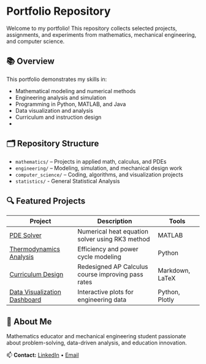 # Portfolio Repository

Welcome to my portfolio! This repository collects selected projects, assignments, and experiments from mathematics, mechanical engineering, and computer science.

## 📚 Overview
This portfolio demonstrates my skills in:
- Mathematical modeling and numerical methods
- Engineering analysis and simulation
- Programming in Python, MATLAB, and Java
- Data visualization and analysis
- Curriculum and instruction design
- 
## 🗂️ Repository Structure
- `mathematics/` – Projects in applied math, calculus, and PDEs  
- `engineering/` – Modeling, simulation, and mechanical design work  
- `computer_science/` – Coding, algorithms, and visualization projects
- `statistics/` - General Statistical Analysis 

## 🔍 Featured Projects
| Project | Description | Tools |
|----------|--------------|-------|
| [PDE Solver](mathematics/PDE_solver/) | Numerical heat equation solver using RK3 method | MATLAB |
| [Thermodynamics Analysis](engineering/thermodynamics_analysis/) | Efficiency and power cycle modeling | Python |
| [Curriculum Design](mathematics/calculus_curriculum/) | Redesigned AP Calculus course improving pass rates | Markdown, LaTeX |
| [Data Visualization Dashboard](computer_science/data_visualization/) | Interactive plots for engineering data | Python, Plotly |

## 🧠 About Me
Mathematics educator and mechanical engineering student passionate about problem-solving, data-driven analysis, and education innovation.

📫 **Contact:** [LinkedIn](https://www.linkedin.com/in/sahiv-lopez-mech) • [Email](mailto:sahiv.lopez@yahoo.com)
